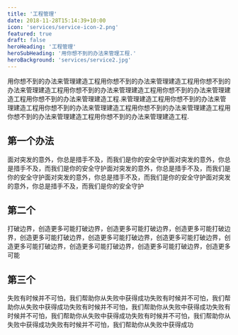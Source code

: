 ```yaml
---
title: '工程管理'
date: 2018-11-28T15:14:39+10:00
icon: 'services/service-icon-2.png'
featured: true
draft: false
heroHeading: '工程管理'
heroSubHeading: '用你想不到的办法来管理工程.'
heroBackground: 'services/service2.jpg'
---
```


用你想不到的办法来管理建造工程用你想不到的办法来管理建造工程用你想不到的办法来管理建造工程用你想不到的办法来管理建造工程用你想不到的办法来管理建造工程用你想不到的办法来管理建造工程.来管理建造工程用你想不到的办法来管理建造工程用你想不到的办法来管理建造工程用你想不到的办法来管理建造工程用你想不到的办法来管理建造工程用你想不到的办法来管理建造工程.

## 第一个办法

面对突发的意外，你总是措手不及，而我们是你的安全守护面对突发的意外，你总是措手不及，而我们是你的安全守护面对突发的意外，你总是措手不及，而我们是你的安全守护面对突发的意外，你总是措手不及，而我们是你的安全守护面对突发的意外，你总是措手不及，而我们是你的安全守护

## 第二个

打破边界，创造更多可能打破边界，创造更多可能打破边界，创造更多可能打破边界，创造更多可能打破边界，创造更多可能打破边界，创造更多可能打破边界，创造更多可能打破边界，创造更多可能打破边界，创造更多可能打破边界，创造更多可能

## 第三个

失败有时候并不可怕，我们帮助你从失败中获得成功失败有时候并不可怕，我们帮助你从失败中获得成功失败有时候并不可怕，我们帮助你从失败中获得成功失败有时候并不可怕，我们帮助你从失败中获得成功失败有时候并不可怕，我们帮助你从失败中获得成功失败有时候并不可怕，我们帮助你从失败中获得成功


